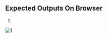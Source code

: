 ## Expected Outputs On Browser
01. 
![1](https://github.com/user-attachments/assets/42e1975f-d9ec-49b1-b094-635e9d5dea46)
